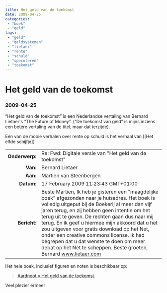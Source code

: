 ```yaml
---
title: Het geld van de toekomst
date: 2009-04-25
categories:
 - "boek"
 - "geld"
tags:
 - "geld"
 - "geldsystemen"
 - "lietaer"
 - "rente"
 - "schuld"
 - "speculeren"
 - "toekomst"
---
```


# Het geld van de toekomst
### 2009-04-25

“Het geld van de toekomst” is een Nederlandse vertaling van Bernard Lietaer's “The Future of Money”. (“De toekomst van geld” is mijns inziens een betere vertaling van de titel, maar dat terzijde).

Eén van de mooie verhalen over rente op schuld is het verhaal van [[Het elfde schijfje]]

|||
|--:|---|
| **Onderwerp:**| Re: Fwd: Digitale versie van "Het geld van de toekomst" |
 **Van:**| Bernard Lietaer |
| **Aan:**| Martien van Steenbergen |
| **Datum:** |17 February 2009 11:23:43 GMT+01:00 |
| **Bericht:** | Beste Martien,  Ik heb je gisteren een "maagdelijke boek" afgezonden naar je huisadres.  Het boek is volledig uitgeput bij de Boekerij al meer dan vijf jaren terug, en zij hebben geen intentie om het terug uit te geven.  De rechten gaan dus naar mij terug.  En ik geef u hiermee mijn akkoord dat u het zou uitgeven voor gratis download op het Net, onder een creative commons license.  Ik had begrepen dat u dat wenste te doen om meer debat op het Net te scheppen.  Beste groeten,  Bernard  www.lietaer.com |


Het hele boek, inclusief figuren en noten is beschikbaar op:
> [Aardnoot » Het geld van de toekomst](http://aardnoot.nl/Het_geld_van_de_toekomst).

Veel plezier ermee!
